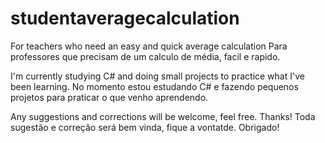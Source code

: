 # studentaveragecalculation
For teachers who need an easy and quick average calculation
Para professores que precisam de um calculo de média, facil e rapido.

I'm currently studying C# and doing small projects to practice what I've been learning.
No momento estou estudando C# e fazendo pequenos projetos para praticar o que venho aprendendo.

Any suggestions and corrections will be welcome, feel free. Thanks!
Toda sugestão e correção será bem vinda, fique a vontatde. Obrigado!
